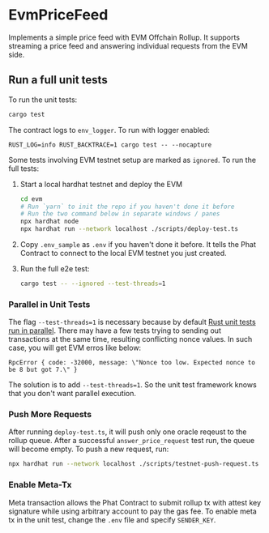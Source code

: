 # EvmPriceFeed

Implements a simple price feed with EVM Offchain Rollup. It supports streaming a price feed and
answering individual requests from the EVM side.

## Run a full unit tests

To run the unit tests:

```bash
cargo test
```

The contract logs to `env_logger`. To run with logger enabled:

```
RUST_LOG=info RUST_BACKTRACE=1 cargo test -- --nocapture
```

Some tests involving EVM testnet setup are marked as `ignored`. To run the full tests:

1. Start a local hardhat testnet and deploy the EVM

    ```bash
    cd evm
    # Run `yarn` to init the repo if you haven't done it before
    # Run the two command below in separate windows / panes
    npx hardhat node
    npx hardhat run --network localhost ./scripts/deploy-test.ts
    ```

2. Copy `.env_sample` as `.env` if you haven't done it before. It tells the Phat Contract to
   connect to the local EVM testnet you just created.

3. Run the full e2e test:

    ```bash
    cargo test -- --ignored --test-threads=1
    ```

### Parallel in Unit Tests

The flag `--test-threads=1` is necessary because by default [Rust unit tests run in parallel](https://doc.rust-lang.org/book/ch11-02-running-tests.html).
There may have a few tests trying to sending out transactions at the same time, resulting
conflicting nonce values. In such case, you will get EVM erros like below:

```
RpcError { code: -32000, message: \"Nonce too low. Expected nonce to be 8 but got 7.\" }
```

The solution is to add `--test-threads=1`. So the unit test framework knows that you don't want
parallel execution.

### Push More Requests

After running `deploy-test.ts`, it will push only one oracle reqeust to the rollup queue.
After a successful `answer_price_request` test run, the queue will become empty. To push a new
request, run:

```bash
npx hardhat run --network localhost ./scripts/testnet-push-request.ts
```

### Enable Meta-Tx

Meta transaction allows the Phat Contract to submit rollup tx with attest key signature while using
arbitrary account to pay the gas fee. To enable meta tx in the unit test, change the `.env` file
and specify `SENDER_KEY`.
